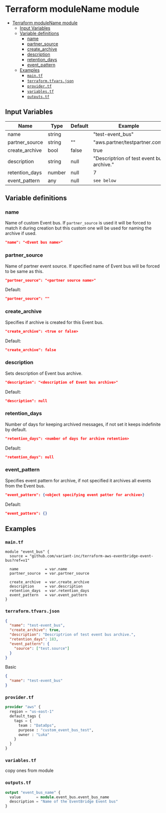 # Terraform moduleName module

- [Terraform moduleName module](#terraform-modulename-module)
  - [Input Variables](#input-variables)
  - [Variable definitions](#variable-definitions)
    - [name](#name)
    - [partner_source](#partner_source)
    - [create_archive](#create_archive)
    - [description](#description)
    - [retention_days](#retention_days)
    - [event_pattern](#event_pattern)
  - [Examples](#examples)
    - [`main.tf`](#maintf)
    - [`terraform.tfvars.json`](#terraformtfvarsjson)
    - [`provider.tf`](#providertf)
    - [`variables.tf`](#variablestf)
    - [`outputs.tf`](#outputstf)

## Input Variables
| Name     | Type    | Default   | Example     | Notes   |
| -------- | ------- | --------- | ----------- | ------- |
| name | string |  | "test-event_bus" |  |
| partner_source | string | "" | "aws.partner/testpartner.com" |  |
| create_archive | bool | false | true |  |
| description | string | null | "Descriptrion of test event bus archive." |  |
| retention_days | number | null | 7 |  |
| event_pattern | any | null | `see below` |  |

## Variable definitions

### name
Name of custom Event bus.
If `partner_source` is used it will be forced to match it during creation but this custom one will be used for naming the archive if used.
```json
"name": "<Event bus name>"
```

### partner_source
Name of partner event source. If specified name of Event bus will be forced to be same as this.
```json
"partner_source": "<partner source name>"
```

Default:
```json
"partner_source": ""
```

### create_archive
Specifies if archive is created for this Event bus.
```json
"create_archive": <true or false>
```

Default:
```json
"create_archive": false
```

### description
Sets description of Event bus archive.
```json
"description": "<description of Event bus archive>"
```

Default:
```json
"description": null
```

### retention_days
Number of days for keeping archived messages, if not set it keeps indefinite by default.
```json
"retention_days": <number of days for archive retention>
```

Default:
```json
"retention_days": null
```

### event_pattern
Specifies event pattern for archive, if not specified it archives all events from the Event bus.
```json
"event_pattern": {<object specifying event patter for archive>}
```

Default:
```json
"event_pattern": {}
```

## Examples
### `main.tf`
```terarform
module "event_bus" {
  source = "github.com/variant-inc/terraform-aws-eventbridge-event-bus?ref=v1"

  name            = var.name
  partner_source  = var.partner_source

  create_archive  = var.create_archive
  description     = var.description
  retention_days  = var.retention_days
  event_pattern   = var.event_pattern
}
```

### `terraform.tfvars.json`
```json
{
  "name": "test-event_bus",
  "create_archive": true,
  "description": "Descriptrion of test event bus archive.",
  "retention_days": 183,
  "event_pattern": {
    "source": ["test.source"]
  }
}
```

Basic
```json
{
  "name": "test-event_bus"
}
```

### `provider.tf`
```terraform
provider "aws" {
  region = "us-east-1"
  default_tags {
    tags = {
      team : "DataOps",
      purpose : "custom_event_bus_test",
      owner : "Luka"
    }
  }
}
```

### `variables.tf`
copy ones from module

### `outputs.tf`
```terraform
output "event_bus_name" {
  value       = module.event_bus.event_bus_name
  description = "Name of the EventBridge Event bus"
}
```